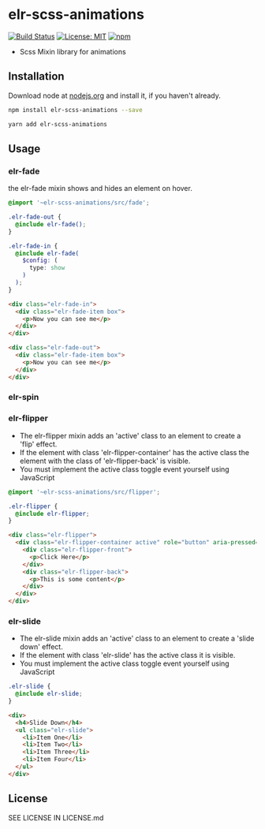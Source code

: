 # elr-scss-animations

[![Build Status](https://travis-ci.org/Beth3346/elr-scss-animations.svg?branch=master)](https://travis-ci.org/Beth3346/elr-scss-animations)
[![License: MIT](https://img.shields.io/badge/License-MIT-yellow.svg)](https://opensource.org/licenses/MIT)
[![npm](https://img.shields.io/npm/dm/elr-scss-animations.svg?style=flat)]()

- Scss Mixin library for animations

## Installation

Download node at [nodejs.org](http://nodejs.org) and install it, if you haven't already.

```sh
npm install elr-scss-animations --save
```

```sh
yarn add elr-scss-animations
```

## Usage

### elr-fade

the elr-fade mixin shows and hides an element on hover.

```scss
@import '~elr-scss-animations/src/fade';

.elr-fade-out {
  @include elr-fade();
}

.elr-fade-in {
  @include elr-fade(
    $config: (
      type: show
    )
  );
}
```

```html
<div class="elr-fade-in">
  <div class="elr-fade-item box">
    <p>Now you can see me</p>
  </div>
</div>

<div class="elr-fade-out">
  <div class="elr-fade-item box">
    <p>Now you can see me</p>
  </div>
</div>
```

### elr-spin

### elr-flipper

- The elr-flipper mixin adds an 'active' class to an element to create a 'flip' effect.
- If the element with class 'elr-flipper-container' has the active class the element with the class of 'elr-flipper-back' is visible.
- You must implement the active class toggle event yourself using JavaScript

```scss
@import '~elr-scss-animations/src/flipper';

.elr-flipper {
  @include elr-flipper;
}
```

```html
<div class="elr-flipper">
  <div class="elr-flipper-container active" role="button" aria-pressed="true">
    <div class="elr-flipper-front">
      <p>Click Here</p>
    </div>
    <div class="elr-flipper-back">
      <p>This is some content</p>
    </div>
  </div>
</div>
```

### elr-slide

- The elr-slide mixin adds an 'active' class to an element to create a 'slide down' effect.
- If the element with class 'elr-slide' has the active class it is visible.
- You must implement the active class toggle event yourself using JavaScript

```scss
.elr-slide {
  @include elr-slide;
}
```

```html
<div>
  <h4>Slide Down</h4>
  <ul class="elr-slide">
    <li>Item One</li>
    <li>Item Two</li>
    <li>Item Three</li>
    <li>Item Four</li>
  </ul>
</div>
```

## License

SEE LICENSE IN LICENSE.md

